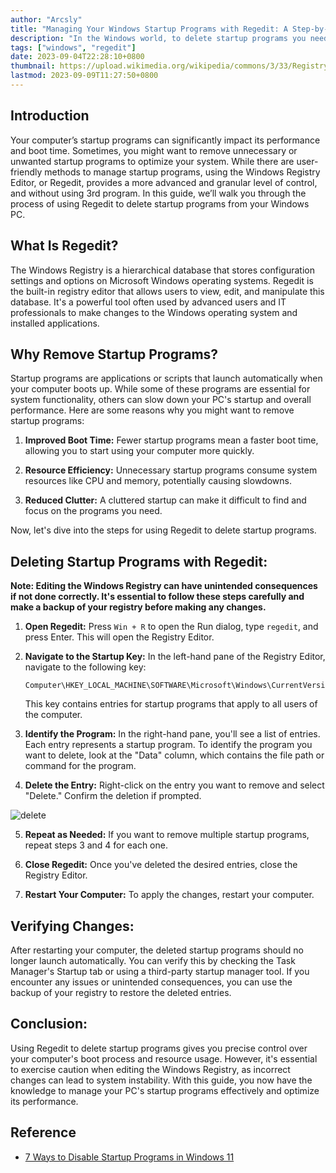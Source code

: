 ```yaml
---
author: "Arcsly"
title: "Managing Your Windows Startup Programs with Regedit: A Step-by-Step Guide"
description: "In the Windows world, to delete startup programs you need to use a tool called regedit, we'll explain how to use this tool to delete your unwanted behavior!"
tags: ["windows", "regedit"]
date: 2023-09-04T22:28:10+0800
thumbnail: https://upload.wikimedia.org/wikipedia/commons/3/33/Registry.svg
lastmod: 2023-09-09T11:27:50+0800
---
```


## Introduction

Your computer’s startup programs can significantly impact its performance and boot time. Sometimes, you might want to remove unnecessary or unwanted startup programs to optimize your system. While there are user-friendly methods to manage startup programs, using the Windows Registry Editor, or Regedit, provides a more advanced and granular level of control, and without using 3rd program. In this guide, we’ll walk you through the process of using Regedit to delete startup programs from your Windows PC.

## What Is Regedit?

The Windows Registry is a hierarchical database that stores configuration settings and options on Microsoft Windows operating systems. Regedit is the built-in registry editor that allows users to view, edit, and manipulate this database. It's a powerful tool often used by advanced users and IT professionals to make changes to the Windows operating system and installed applications.

## Why Remove Startup Programs?

Startup programs are applications or scripts that launch automatically when your computer boots up. While some of these programs are essential for system functionality, others can slow down your PC's startup and overall performance. Here are some reasons why you might want to remove startup programs:

1. **Improved Boot Time:** Fewer startup programs mean a faster boot time, allowing you to start using your computer more quickly.

2. **Resource Efficiency:** Unnecessary startup programs consume system resources like CPU and memory, potentially causing slowdowns.

3. **Reduced Clutter:** A cluttered startup can make it difficult to find and focus on the programs you need.

Now, let's dive into the steps for using Regedit to delete startup programs.

## Deleting Startup Programs with Regedit:

**Note: Editing the Windows Registry can have unintended consequences if not done correctly. It's essential to follow these steps carefully and make a backup of your registry before making any changes.**

1. **Open Regedit:** Press `Win + R` to open the Run dialog, type `regedit`, and press Enter. This will open the Registry Editor.

2. **Navigate to the Startup Key:** In the left-hand pane of the Registry Editor, navigate to the following key:
   ```plain
   Computer\HKEY_LOCAL_MACHINE\SOFTWARE\Microsoft\Windows\CurrentVersion\Run
   ```
   This key contains entries for startup programs that apply to all users of the computer.

3. **Identify the Program:** In the right-hand pane, you'll see a list of entries. Each entry represents a startup program. To identify the program you want to delete, look at the "Data" column, which contains the file path or command for the program.

4. **Delete the Entry:** Right-click on the entry you want to remove and select "Delete." Confirm the deletion if prompted.

![delete](https://static1.makeuseofimages.com/wordpress/wp-content/uploads/2022/03/delete-option.png?q=50&fit=crop&w=1500&dpr=1.5)

5. **Repeat as Needed:** If you want to remove multiple startup programs, repeat steps 3 and 4 for each one.

6. **Close Regedit:** Once you've deleted the desired entries, close the Registry Editor.

7. **Restart Your Computer:** To apply the changes, restart your computer.

## Verifying Changes:

After restarting your computer, the deleted startup programs should no longer launch automatically. You can verify this by checking the Task Manager's Startup tab or using a third-party startup manager tool. If you encounter any issues or unintended consequences, you can use the backup of your registry to restore the deleted entries.

## Conclusion:

Using Regedit to delete startup programs gives you precise control over your computer's boot process and resource usage. However, it's essential to exercise caution when editing the Windows Registry, as incorrect changes can lead to system instability. With this guide, you now have the knowledge to manage your PC's startup programs effectively and optimize its performance.

## Reference

- [7 Ways to Disable Startup Programs in Windows 11](https://www.makeuseof.com/windows-11-disable-startup-programs/)